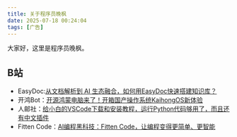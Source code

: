 ```yaml
---
title: 关于程序员晚枫
date: 2025-07-18 00:24:04
tags: [广告]
---
```


大家好，这里是程序员晚枫。


## B站

- EasyDoc:[从文档解析到 AI 生态融合，如何用EasyDoc快速搭建知识库？](https://www.bilibili.com/video/BV1DoubzuEL9/)
- 开鸿Bot：[开源鸿蒙电脑来了！开箱国产操作系统KaihongOS新体验](https://www.bilibili.com/video/BV1acNEzAEJJ/)
- 人邮社：[给小白的VSCode下载和安装教程，运行Python代码够用了，而且还有中文插件](https://www.bilibili.com/video/BV14RAXeoEgo/)
- Fitten Code：[AI编程黑科技：Fitten Code，让编程变得更简单、更智能](https://www.bilibili.com/video/BV1Ym42177Gj/)



